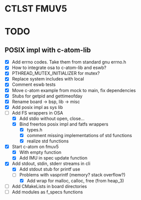 # CTLST FMUV5

# TODO

## POSIX impl with c-atom-lib
- [x] Add errno codes. Take them from standard gnu errno.h
- [x] How to integrate osa to c-atom-lib and eswb?
- [x] PTHREAD_MUTEX_INITIALIZER for mutex?
- [x] Replace system includes with local
- [x] Comment eswb tests
- [x] Move c-atom example from mock to main, fix dependencies
- [x] Stubs for getpid and gettimeofday
- [x] Rename board -> bsp, lib -> misc
- [x] Add posix impl as sys lib
- [ ] Add FS wrappers in OSA
    - [x] Add stdio without open, close...
    - [x] Bind freertos posix impl and fatfs wrappers
        - [x] types.h
        - [x] comment missing implementations of std functions
        - [x] realize std functions
- [x] Start c-atom on fmuv5
    - [x] With empty function
    - [x] Add IMU in spec update function
- [x] Add stdout, stdin, stderr streams in cli
    - [x] Add stdout stub for printf use
    - [ ] Problems with vasprintf (memory? stack overflow?)
        - [x] Add wrap for malloc, calloc, free (from heap_3)
- [ ] Add CMakeLists in board directories
- [ ] Add modules as f_specs functions
